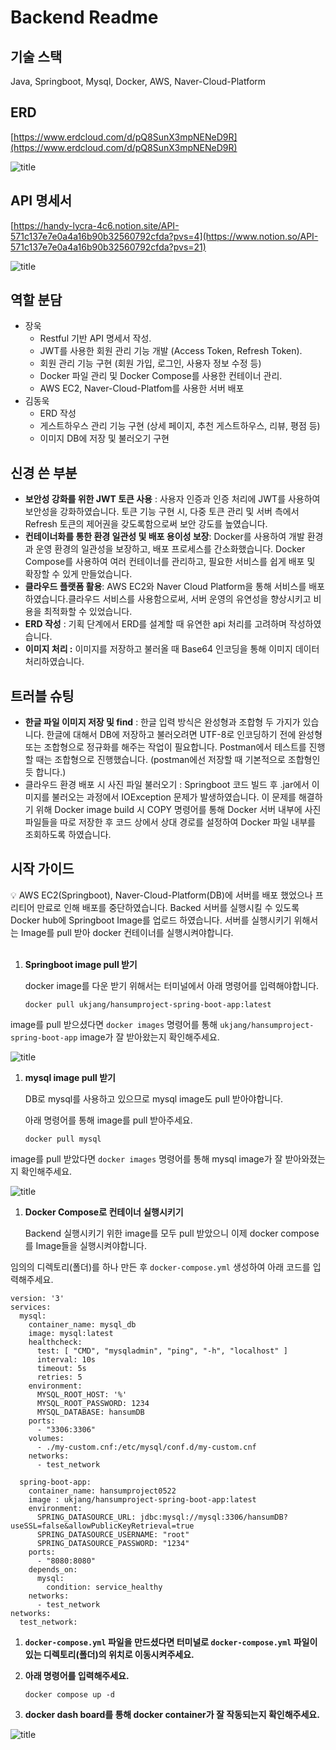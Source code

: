 # Backend Readme

## 기술 스택

Java, Springboot, Mysql, Docker, AWS, Naver-Cloud-Platform

## ERD

[https://www.erdcloud.com/d/pQ8SunX3mpNENeD9R](https://www.erdcloud.com/d/pQ8SunX3mpNENeD9R)

![title](https://private-user-images.githubusercontent.com/100981076/339589798-b27b1fb2-92cb-4984-8084-6e0437780ae7.png?jwt=eyJhbGciOiJIUzI1NiIsInR5cCI6IkpXVCJ9.eyJpc3MiOiJnaXRodWIuY29tIiwiYXVkIjoicmF3LmdpdGh1YnVzZXJjb250ZW50LmNvbSIsImtleSI6ImtleTUiLCJleHAiOjE3MTg1MjM3NzYsIm5iZiI6MTcxODUyMzQ3NiwicGF0aCI6Ii8xMDA5ODEwNzYvMzM5NTg5Nzk4LWIyN2IxZmIyLTkyY2ItNDk4NC04MDg0LTZlMDQzNzc4MGFlNy5wbmc_WC1BbXotQWxnb3JpdGhtPUFXUzQtSE1BQy1TSEEyNTYmWC1BbXotQ3JlZGVudGlhbD1BS0lBVkNPRFlMU0E1M1BRSzRaQSUyRjIwMjQwNjE2JTJGdXMtZWFzdC0xJTJGczMlMkZhd3M0X3JlcXVlc3QmWC1BbXotRGF0ZT0yMDI0MDYxNlQwNzM3NTZaJlgtQW16LUV4cGlyZXM9MzAwJlgtQW16LVNpZ25hdHVyZT1lNGUyYzc5NWRjMGQ0ZDQ5MTIzY2JmYzhkNGFiMTY1ZTU5YzQ2NWMyYTY0M2QzMTBkOTM1YzQzMDgxZjY4NzA5JlgtQW16LVNpZ25lZEhlYWRlcnM9aG9zdCZhY3Rvcl9pZD0wJmtleV9pZD0wJnJlcG9faWQ9MCJ9.x9GodFF2g4nh1tXnoS1ZFNA9hhm3bTqvxKGpR4YW5Bs)   


## API 명세서

[https://handy-lycra-4c6.notion.site/API-571c137e7e0a4a16b90b32560792cfda?pvs=4](https://www.notion.so/API-571c137e7e0a4a16b90b32560792cfda?pvs=21)

![title](https://private-user-images.githubusercontent.com/100981076/339589823-32860547-187a-45c7-b905-de2ade2c83fd.png?jwt=eyJhbGciOiJIUzI1NiIsInR5cCI6IkpXVCJ9.eyJpc3MiOiJnaXRodWIuY29tIiwiYXVkIjoicmF3LmdpdGh1YnVzZXJjb250ZW50LmNvbSIsImtleSI6ImtleTUiLCJleHAiOjE3MTg1MjM3NzYsIm5iZiI6MTcxODUyMzQ3NiwicGF0aCI6Ii8xMDA5ODEwNzYvMzM5NTg5ODIzLTMyODYwNTQ3LTE4N2EtNDVjNy1iOTA1LWRlMmFkZTJjODNmZC5wbmc_WC1BbXotQWxnb3JpdGhtPUFXUzQtSE1BQy1TSEEyNTYmWC1BbXotQ3JlZGVudGlhbD1BS0lBVkNPRFlMU0E1M1BRSzRaQSUyRjIwMjQwNjE2JTJGdXMtZWFzdC0xJTJGczMlMkZhd3M0X3JlcXVlc3QmWC1BbXotRGF0ZT0yMDI0MDYxNlQwNzM3NTZaJlgtQW16LUV4cGlyZXM9MzAwJlgtQW16LVNpZ25hdHVyZT1hNjFiMGRlNzUwZjBjNmE2MDg5ZDIyZmIwMjE3YTMwNmYzNmI1MDAyNDU5NTcxYTdhZDI5MjBjZjZmYzVmNDU5JlgtQW16LVNpZ25lZEhlYWRlcnM9aG9zdCZhY3Rvcl9pZD0wJmtleV9pZD0wJnJlcG9faWQ9MCJ9.CQ0gdpA-3yFDHN1MjuH3WZ-u-INEmuzuoZu-9er8OIQ)   


## 역할 분담

- 장욱
    - Restful 기반 API 명세서 작성.
    - JWT를 사용한 회원 관리 기능 개발 (Access Token, Refresh Token).
    - 회원 관리 기능 구현 (회원 가입, 로그인, 사용자 정보 수정 등)
    - Docker 파일 관리 및 Docker Compose를 사용한 컨테이너 관리.
    - AWS EC2, Naver-Cloud-Platfom를 사용한 서버 배포
- 김동욱
    - ERD 작성
    - 게스트하우스 관리 기능 구현 (상세 페이지, 추천 게스트하우스, 리뷰, 평점 등)
    - 이미지 DB에 저장 및 불러오기 구현

## 신경 쓴 부분

- **보안성 강화를 위한 JWT 토큰 사용** : 사용자 인증과 인증 처리에 JWT를 사용하여 보안성을 강화하였습니다. 토큰 기능 구현 시, 다중 토큰 관리 및 서버 측에서 Refresh 토큰의 제어권을 갖도록함으로써 보안 강도를 높였습니다.
- **컨테이너화를 통한 환경 일관성 및 배포 용이성 보장**: Docker를 사용하여 개발 환경과 운영 환경의 일관성을 보장하고, 배포 프로세스를 간소화했습니다. Docker Compose를 사용하여 여러 컨테이너를 관리하고, 필요한 서비스를 쉽게 배포 및 확장할 수 있게 만들었습니다.
- **클라우드 플랫폼 활용**: AWS EC2와 Naver Cloud Platform을 통해 서비스를 배포하였습니다.클라우드 서비스를 사용함으로써, 서버 운영의 유연성을 향상시키고 비용을 최적화할 수 있었습니다.
- **ERD 작성** : 기획 단계에서 ERD를 설계할 때 유연한 api 처리를 고려하며 작성하였습니다.
- **이미지 처리 :** 이미지를 저장하고 불러올 때 Base64 인코딩을 통해 이미지 데이터 처리하였습니다.

## 트러블 슈팅

- **한글 파일 이미지 저장 및 find** : 한글 입력 방식은 완성형과 조합형 두 가지가 있습니다. 한글에 대해서 DB에 저장하고 불러오려면 UTF-8로 인코딩하기 전에 완성형 또는 조합형으로 정규화를 해주는 작업이 필요합니다. Postman에서 테스트를 진행할 때는 조합형으로 진행했습니다. (postman에선 저장할 때 기본적으로 조합형인듯 합니다.)
- 클라우드 환경 배포 시 사진 파일 불러오기 : Springboot 코드 빌드 후 .jar에서 이미지를 불러오는 과정에서 IOException 문제가 발생하였습니다. 이 문제를 해결하기 위해 Docker image build 시 COPY 명령어를 통해 Docker 서버 내부에 사진 파일들을 따로 저장한 후 코드 상에서 상대 경로를 설정하여 Docker 파일 내부를 조회하도록 하였습니다.

## 시작 가이드

<aside>
💡 AWS EC2(Springboot), Naver-Cloud-Platform(DB)에 서버를 배포 했었으나 프리티어 만료로 인해 배포를 중단하였습니다. Backed 서버를 실행시킬 수 있도록 Docker hub에 Springboot Image를 업로드 하였습니다. 서버를 실행시키기 위해서는 Image를 pull 받아 docker 컨테이너를 실행시켜야합니다.

</aside>
</br>


1. **Springboot image pull 받기**
    
    docker image를 다운 받기 위해서는 터미널에서 아래 명령어를 입력해야합니다.
    
    ```docker
    docker pull ukjang/hansumproject-spring-boot-app:latest
    ```
    

image를 pull 받으셨다면 `docker images`  명령어를 통해 `ukjang/hansumproject-spring-boot-app` image가 잘 받아왔는지 확인해주세요. 

![title](https://private-user-images.githubusercontent.com/100981076/339589852-1cfc4ccb-ad08-4ec7-86ad-73e9f1effe47.png?jwt=eyJhbGciOiJIUzI1NiIsInR5cCI6IkpXVCJ9.eyJpc3MiOiJnaXRodWIuY29tIiwiYXVkIjoicmF3LmdpdGh1YnVzZXJjb250ZW50LmNvbSIsImtleSI6ImtleTUiLCJleHAiOjE3MTgzMjU0OTEsIm5iZiI6MTcxODMyNTE5MSwicGF0aCI6Ii8xMDA5ODEwNzYvMzM5NTg5ODUyLTFjZmM0Y2NiLWFkMDgtNGVjNy04NmFkLTczZTlmMWVmZmU0Ny5wbmc_WC1BbXotQWxnb3JpdGhtPUFXUzQtSE1BQy1TSEEyNTYmWC1BbXotQ3JlZGVudGlhbD1BS0lBVkNPRFlMU0E1M1BRSzRaQSUyRjIwMjQwNjE0JTJGdXMtZWFzdC0xJTJGczMlMkZhd3M0X3JlcXVlc3QmWC1BbXotRGF0ZT0yMDI0MDYxNFQwMDMzMTFaJlgtQW16LUV4cGlyZXM9MzAwJlgtQW16LVNpZ25hdHVyZT0xMGFkNzBmNWNlM2YyZjFmNTY5N2QyNjhiMTI4N2Q4YzAzNWNlOGIwZWI0YTllZjI3NDg2OWVjNmU4MTZkNzg0JlgtQW16LVNpZ25lZEhlYWRlcnM9aG9zdCZhY3Rvcl9pZD0wJmtleV9pZD0wJnJlcG9faWQ9MCJ9.KLQbkU-i170XWKqgpaZ1X05vwU1Hwg5ULccButi_Qdk)   


1. **mysql image pull 받기**
    
    DB로 mysql를 사용하고 있으므로 mysql image도 pull 받아야합니다.
    
    아래 명령어를 통해 image를 pull 받아주세요.
    
    ```docker
    docker pull mysql
    ```
    

image를 pull 받았다면 `docker images` 명령어를 통해 mysql image가 잘 받아와졌는지 확인해주세요.

![title](https://private-user-images.githubusercontent.com/100981076/339589867-28da6fae-e155-4551-b1fe-57ffd3ec0d46.png?jwt=eyJhbGciOiJIUzI1NiIsInR5cCI6IkpXVCJ9.eyJpc3MiOiJnaXRodWIuY29tIiwiYXVkIjoicmF3LmdpdGh1YnVzZXJjb250ZW50LmNvbSIsImtleSI6ImtleTUiLCJleHAiOjE3MTgzMjU1MDAsIm5iZiI6MTcxODMyNTIwMCwicGF0aCI6Ii8xMDA5ODEwNzYvMzM5NTg5ODY3LTI4ZGE2ZmFlLWUxNTUtNDU1MS1iMWZlLTU3ZmZkM2VjMGQ0Ni5wbmc_WC1BbXotQWxnb3JpdGhtPUFXUzQtSE1BQy1TSEEyNTYmWC1BbXotQ3JlZGVudGlhbD1BS0lBVkNPRFlMU0E1M1BRSzRaQSUyRjIwMjQwNjE0JTJGdXMtZWFzdC0xJTJGczMlMkZhd3M0X3JlcXVlc3QmWC1BbXotRGF0ZT0yMDI0MDYxNFQwMDMzMjBaJlgtQW16LUV4cGlyZXM9MzAwJlgtQW16LVNpZ25hdHVyZT0wYmI1ODRkYThmZDRhZmZhNjAxYjU0YjhmYjQ1ZTRhZjNjNGJiMGQwMWNiY2UyZGZmOGUwN2E5NWFhMGQyZmY1JlgtQW16LVNpZ25lZEhlYWRlcnM9aG9zdCZhY3Rvcl9pZD0wJmtleV9pZD0wJnJlcG9faWQ9MCJ9.ARoMdL3p8HjIwjXmSIB-pS1cdhKtbbZVCCNqWx_K6JY)   


1. **Docker Compose로 컨테이너 실행시키기**
    
    Backend 실행시키기 위한 image를 모두 pull 받았으니 이제 docker compose를 Image들을 실행시켜야합니다.
    

임의의 디렉토리(폴더)를 하나 만든 후 `docker-compose.yml` 생성하여 아래 코드를 입력해주세요.

```docker
version: '3'
services:
  mysql:
    container_name: mysql_db
    image: mysql:latest
    healthcheck:
      test: [ "CMD", "mysqladmin", "ping", "-h", "localhost" ]
      interval: 10s
      timeout: 5s
      retries: 5
    environment:
      MYSQL_ROOT_HOST: '%'
      MYSQL_ROOT_PASSWORD: 1234
      MYSQL_DATABASE: hansumDB
    ports:
      - "3306:3306"
    volumes:
      - ./my-custom.cnf:/etc/mysql/conf.d/my-custom.cnf
    networks:
      - test_network

  spring-boot-app:
    container_name: hansumproject0522
    image : ukjang/hansumproject-spring-boot-app:latest
    environment:
      SPRING_DATASOURCE_URL: jdbc:mysql://mysql:3306/hansumDB?useSSL=false&allowPublicKeyRetrieval=true
      SPRING_DATASOURCE_USERNAME: "root"
      SPRING_DATASOURCE_PASSWORD: "1234"
    ports:
      - "8080:8080"
    depends_on:
      mysql:
        condition: service_healthy
    networks:
      - test_network
networks:
  test_network:
```

1. **`docker-compose.yml` 파일을 만드셨다면 터미널로 `docker-compose.yml` 파일이 있는 디렉토리(폴더)의 위치로 이동시켜주세요.**

2. **아래 명령어를 입력해주세요.**
    
    ```docker
    docker compose up -d
    ```
    

1. **docker dash board를 통해 docker container가 잘 작동되는지 확인해주세요.**
    
![title](https://private-user-images.githubusercontent.com/100981076/339589892-326aa9e0-b011-4589-acc0-eb297630f699.png?jwt=eyJhbGciOiJIUzI1NiIsInR5cCI6IkpXVCJ9.eyJpc3MiOiJnaXRodWIuY29tIiwiYXVkIjoicmF3LmdpdGh1YnVzZXJjb250ZW50LmNvbSIsImtleSI6ImtleTUiLCJleHAiOjE3MTgzMjU1MDQsIm5iZiI6MTcxODMyNTIwNCwicGF0aCI6Ii8xMDA5ODEwNzYvMzM5NTg5ODkyLTMyNmFhOWUwLWIwMTEtNDU4OS1hY2MwLWViMjk3NjMwZjY5OS5wbmc_WC1BbXotQWxnb3JpdGhtPUFXUzQtSE1BQy1TSEEyNTYmWC1BbXotQ3JlZGVudGlhbD1BS0lBVkNPRFlMU0E1M1BRSzRaQSUyRjIwMjQwNjE0JTJGdXMtZWFzdC0xJTJGczMlMkZhd3M0X3JlcXVlc3QmWC1BbXotRGF0ZT0yMDI0MDYxNFQwMDMzMjRaJlgtQW16LUV4cGlyZXM9MzAwJlgtQW16LVNpZ25hdHVyZT00OTk2ZjYwMTcxZjI2N2ExNjk4YTk5MzgyM2IxN2E4ZTE4OTYxNWE4NzkzZDBlYjViZWMwMmJhZjcxOGZhNGZmJlgtQW16LVNpZ25lZEhlYWRlcnM9aG9zdCZhY3Rvcl9pZD0wJmtleV9pZD0wJnJlcG9faWQ9MCJ9.Fl4lkpV7L3_dwHRyOoB3XLtfwElvO5SHA3mPeXNhSBw)   

